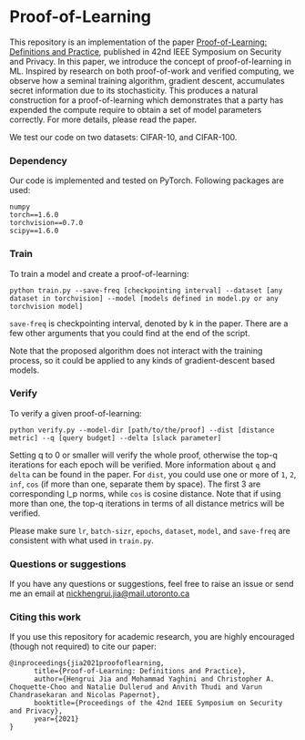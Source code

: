 # Proof-of-Learning

This repository is an implementation of the paper [Proof-of-Learning: Definitions and Practice](https://arxiv.org/abs/2103.05633), published in 42nd IEEE Symposium on
Security and Privacy. In this paper, we introduce the concept of proof-of-learning in ML. Inspired by research on both proof-of-work and verified computing, we observe how a seminal training algorithm, gradient descent, accumulates secret information due to its stochasticity. This produces a natural construction for a proof-of-learning which demonstrates that a party has expended the compute require to obtain a set of model parameters correctly. For more details, please read the paper.

We test our code on two datasets: CIFAR-10, and CIFAR-100. 

### Dependency
Our code is implemented and tested on PyTorch. Following packages are used:
```
numpy
torch==1.6.0
torchvision==0.7.0
scipy==1.6.0
```

### Train
To train a model and create a proof-of-learning:
```
python train.py --save-freq [checkpointing interval] --dataset [any dataset in torchvision] --model [models defined in model.py or any torchvision model]
```
`save-freq` is checkpointing interval, denoted by k in the paper. There are a few other arguments that you could find at the end of the script. 

Note that the proposed algorithm does not interact with the training process, so it could be applied to any kinds of gradient-descent based models.


### Verify
To verify a given proof-of-learning:
```
python verify.py --model-dir [path/to/the/proof] --dist [distance metric] --q [query budget] --delta [slack parameter]
```
Setting q to 0 or smaller will verify the whole proof, otherwise the top-q iterations for each epoch will be verified. More information about `q` and `delta` can be found in the paper. For `dist`, you could use one or more of `1`, `2`, `inf`, `cos` (if more than one, separate them by space). The first 3 are corresponding l_p norms, while `cos` is cosine distance. Note that if using more than one, the top-q iterations in terms of all distance metrics will be verified.

Please make sure `lr`, `batch-sizr`, `epochs`, `dataset`, `model`, and `save-freq` are consistent with what used in `train.py`.

### Questions or suggestions
If you have any questions or suggestions, feel free to raise an issue or send me an email at nickhengrui.jia@mail.utoronto.ca

### Citing this work
If you use this repository for academic research, you are highly encouraged (though not required) to cite our paper:
```
@inproceedings{jia2021proofoflearning,
      title={Proof-of-Learning: Definitions and Practice}, 
      author={Hengrui Jia and Mohammad Yaghini and Christopher A. Choquette-Choo and Natalie Dullerud and Anvith Thudi and Varun Chandrasekaran and Nicolas Papernot},
      booktitle={Proceedings of the 42nd IEEE Symposium on Security and Privacy},
      year={2021}
}
```
